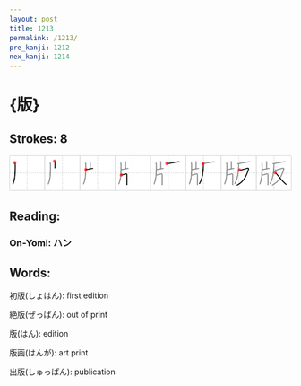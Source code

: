 ```yaml
---
layout: post
title: 1213
permalink: /1213/
pre_kanji: 1212
nex_kanji: 1214
---
```


# {版}

## Strokes: 8

<div class="stroke"><img src="../images/E78988.png" /></div>

## Reading:

### On-Yomi: ハン

## Words:

初版(しょはん): first edition

絶版(ぜっぱん): out of print

版(はん): edition

版画(はんが): art print

出版(しゅっぱん): publication
